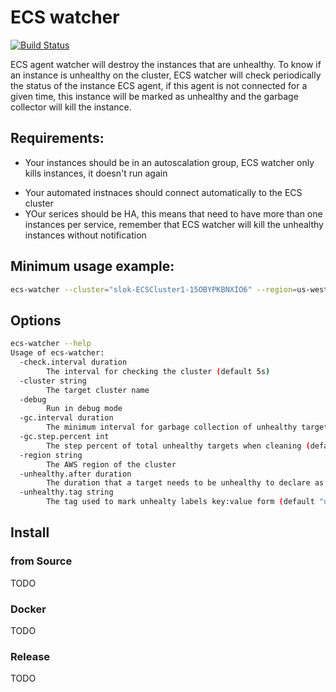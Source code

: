 # ECS watcher

[![Build Status](https://travis-ci.org/slok/ecs-watcher.svg?branch=master)](https://travis-ci.org/slok/ecs-watcher)

ECS agent watcher will destroy the instances that are unhealthy. To know if
an instance is unhealthy on the cluster, ECS watcher will check periodically
the status of the instance ECS agent, if this agent is not connected for a given
time, this instance will be marked as unhealthy and the garbage collector will
kill the instance.

## Requirements:

+ Your instances should be in an autoscalation group, ECS watcher only kills instances, it doesn't run again
* Your automated instnaces should connect automatically to the ECS cluster
* YOur serices should be HA, this means that need to have more than one instances per service, remember that
ECS watcher will kill the unhealthy instances without notification

## Minimum usage example:

```bash
ecs-watcher --cluster="slok-ECSCluster1-15OBYPKBNXIO6" --region=us-west-2
```

## Options
```bash
ecs-watcher --help
Usage of ecs-watcher:
  -check.interval duration
        The interval for checking the cluster (default 5s)
  -cluster string
        The target cluster name
  -debug
        Run in debug mode
  -gc.interval duration
        The minimum interval for garbage collection of unhealthy targets (default 2s)
  -gc.step.percent int
        The step percent of total unhealthy targets when cleaning (default 20)
  -region string
        The AWS region of the cluster
  -unhealthy.after duration
        The duration that a target needs to be unhealthy to declare as unhealthy (default 1m0s)
  -unhealthy.tag string
        The tag used to mark unhealty labels key:value form (default "unhealthy:true")

```

## Install

### from Source
TODO

### Docker
TODO

### Release
TODO
